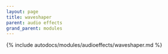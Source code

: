 ```yaml
---
layout: page
title: waveshaper
parent: audio effects
grand_parent: modules
---
```


{% include autodocs/modules/audioeffects/waveshaper.md %}
